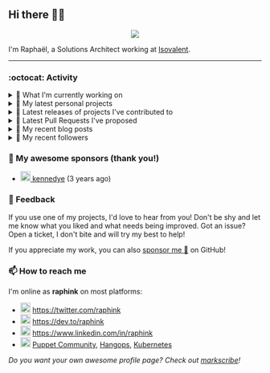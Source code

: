 ## Hi there 👋🏼


<p align="center">
  <a href="https://github.com/ryo-ma/github-profile-trophy"><img src="https://github-profile-trophy.vercel.app/?username=raphink&theme=darkhub&margin-w=15&margin-h=15&no-frame=true&column=5"/></a>
</p>


I'm Raphaël, a Solutions Architect working at [Isovalent](https://github.com/isovalent).

<hr />


### :octocat: Activity

<details>
<summary>👷 What I'm currently working on</summary>

- [raphink/dotfiles](https://github.com/raphink/dotfiles) -  (1 week ago)
- [cilium/cilium-cli](https://github.com/cilium/cilium-cli) - CLI to install, manage &amp; troubleshoot Kubernetes clusters running Cilium (3 weeks ago)
- [raphink/CV](https://github.com/raphink/CV) - My CV in both LaTeX &amp; web/ajax formats (2 months ago)
- [cilium/starwars-docker](https://github.com/cilium/starwars-docker) - Deathstar as a Service (4 months ago)
- [cloudcommunity/Free-Certifications](https://github.com/cloudcommunity/Free-Certifications) - A curated list of free courses &amp; certifications. (4 months ago)
</details>

<details>
<summary>🌱 My latest personal projects</summary>

- [raphink/picomo](https://github.com/raphink/picomo) - 
- [raphink/js-test](https://github.com/raphink/js-test) - 
- [raphink/book-template](https://github.com/raphink/book-template) - book-template
- [raphink/rebel-base](https://github.com/raphink/rebel-base) - rebel-base
- [raphink/localhost-run-proxy](https://github.com/raphink/localhost-run-proxy) - 
</details>

<details>
<summary>🔭 Latest releases of projects I've contributed to</summary>

- [cilium/cilium-cli](https://github.com/cilium/cilium-cli) ([v0.16.0](https://github.com/cilium/cilium-cli/releases/tag/v0.16.0), 6 days ago) - CLI to install, manage &amp; troubleshoot Kubernetes clusters running Cilium
- [cilium/cilium](https://github.com/cilium/cilium) ([v1.16.0-pre.0](https://github.com/cilium/cilium/releases/tag/v1.16.0-pre.0), 1 week ago) - eBPF-based Networking, Security, and Observability
- [cilium/hubble-ui](https://github.com/cilium/hubble-ui) ([v0.13.0](https://github.com/cilium/hubble-ui/releases/tag/v0.13.0), 4 weeks ago) - Observability &amp; Troubleshooting for Kubernetes Services
- [cilium/starwars-docker](https://github.com/cilium/starwars-docker) ([v2.0](https://github.com/cilium/starwars-docker/releases/tag/v2.0), 5 months ago) - Deathstar as a Service
</details>

<details>
<summary>🔨 Latest Pull Requests I've proposed</summary>

</details>

<details>
<summary>📜 My recent blog posts</summary>

- [Towards a Modular DevOps Stack](https://dev.to/camptocamp-ops/towards-a-modular-devops-stack-257c) (2 years ago)
- [A 15-year Puppet Journey](https://dev.to/raphink/a-15-year-puppet-journey-4o39) (2 years ago)
- [How to allow dynamic Terraform Provider Configuration](https://dev.to/camptocamp-ops/how-to-allow-dynamic-terraform-provider-configuration-20ik) (2 years ago)
- [March Cloud Native Romandie Meetup](https://dev.to/camptocamp-ops/march-cloud-native-romandie-meetup-o2f) (2 years ago)
- [Immutability &amp; loose coupling: a match made in heaven](https://dev.to/camptocamp-ops/immutability-loose-coupling-a-match-made-in-heaven-37kl) (3 years ago)
</details>

<details>
<summary>👥 My recent followers</summary>

- [<img src="https://avatars.githubusercontent.com/u/7290987?u=545350bcaa64b65cd103d94f2c0ae6896b68d45a&amp;v=4" height="20"/> mkilchhofer](https://github.com/mkilchhofer)
- [<img src="https://avatars.githubusercontent.com/u/162434728?u=a0326d97ab9ff62d9617b9f1b64206b0ccdf4e4c&amp;v=4" height="20"/> tdskmjk](https://github.com/tdskmjk)
- [<img src="https://avatars.githubusercontent.com/u/714910?u=b1d918ad6539aa63ab3b5064c188d3461f9e2d96&amp;v=4" height="20"/> slamp](https://github.com/slamp)
- [<img src="https://avatars.githubusercontent.com/u/137842870?v=4" height="20"/> danmaster01](https://github.com/danmaster01)
- [<img src="https://avatars.githubusercontent.com/u/70474177?u=db855a867baf567bb8e203be9ae812d8d2a5de85&amp;v=4" height="20"/> YanisBenekaa](https://github.com/YanisBenekaa)
</details>


### 💚 My awesome sponsors (thank you!)

- [<img src="https://avatars.githubusercontent.com/u/1110127?v=4" height="20"/> kennedye](https://github.com/kennedye) (3 years ago)


### 💬 Feedback

If you use one of my projects, I'd love to hear from you!
Don't be shy and let me know what you liked and what needs being improved.
Got an issue? Open a ticket, I don't bite and will try my best to help!

If you appreciate my work, you can also [sponsor me 💚](https://github.com/sponsors/raphink) on GitHub!


### 📫 How to reach me

I'm online as **raphink** on most platforms:

- <img src="https://raw.githubusercontent.com/FortAwesome/Font-Awesome/master/svgs/brands/twitter.svg" width="20" alt="Twitter" /> https://twitter.com/raphink
- <img src="https://raw.githubusercontent.com/FortAwesome/Font-Awesome/master/svgs/brands/dev.svg" width="20" alt="Blog" /> https://dev.to/raphink
- <img src="https://raw.githubusercontent.com/FortAwesome/Font-Awesome/master/svgs/brands/linkedin.svg" width="20" alt="LinkedIn" /> https://www.linkedin.com/in/raphink
- <img src="https://raw.githubusercontent.com/FortAwesome/Font-Awesome/master/svgs/brands/slack.svg" width="20" alt="Slack" /> [Puppet Community](https://slack.puppet.com/), [Hangops](https://signup.hangops.com/), [Kubernetes](https://slack.k8s.io/)

*Do you want your own awesome profile page? Check out [markscribe](https://github.com/muesli/markscribe)!*

